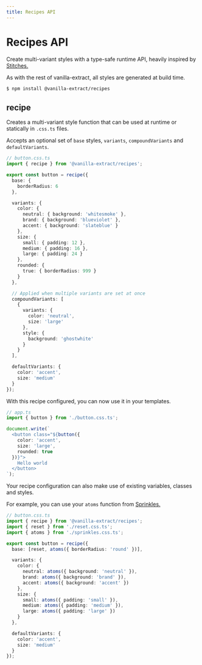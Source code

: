 ```yaml
---
title: Recipes API
---
```


# Recipes API

Create multi-variant styles with a type-safe runtime API, heavily inspired by [Stitches.](https://stitches.dev)

As with the rest of vanilla-extract, all styles are generated at build time.

```bash
$ npm install @vanilla-extract/recipes
```

## recipe

Creates a multi-variant style function that can be used at runtime or statically in `.css.ts` files.

Accepts an optional set of `base` styles, `variants`, `compoundVariants` and `defaultVariants`.

```ts
// button.css.ts
import { recipe } from '@vanilla-extract/recipes';

export const button = recipe({
  base: {
    borderRadius: 6
  },

  variants: {
    color: {
      neutral: { background: 'whitesmoke' },
      brand: { background: 'blueviolet' },
      accent: { background: 'slateblue' }
    },
    size: {
      small: { padding: 12 },
      medium: { padding: 16 },
      large: { padding: 24 }
    },
    rounded: {
      true: { borderRadius: 999 }
    }
  },

  // Applied when multiple variants are set at once
  compoundVariants: [
    {
      variants: {
        color: 'neutral',
        size: 'large'
      },
      style: {
        background: 'ghostwhite'
      }
    }
  ],

  defaultVariants: {
    color: 'accent',
    size: 'medium'
  }
});
```

With this recipe configured, you can now use it in your templates.

```ts
// app.ts
import { button } from './button.css.ts';

document.write(`
  <button class="${button({
    color: 'accent',
    size: 'large',
    rounded: true
  })}">
    Hello world
  </button>
`);
```

Your recipe configuration can also make use of existing variables, classes and styles.

For example, you can use your `atoms` function from [Sprinkles.](https://github.com/seek-oss/vanilla-extract/tree/master/packages/sprinkles)

```ts
// button.css.ts
import { recipe } from '@vanilla-extract/recipes';
import { reset } from './reset.css.ts';
import { atoms } from './sprinkles.css.ts';

export const button = recipe({
  base: [reset, atoms({ borderRadius: 'round' })],

  variants: {
    color: {
      neutral: atoms({ background: 'neutral' }),
      brand: atoms({ background: 'brand' }),
      accent: atoms({ background: 'accent' })
    },
    size: {
      small: atoms({ padding: 'small' }),
      medium: atoms({ padding: 'medium' }),
      large: atoms({ padding: 'large' })
    }
  },

  defaultVariants: {
    color: 'accent',
    size: 'medium'
  }
});
```
